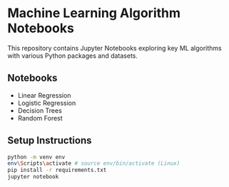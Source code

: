 # Machine Learning Algorithm Notebooks

This repository contains Jupyter Notebooks exploring key ML algorithms with various Python packages and datasets.

## Notebooks

- Linear Regression
- Logistic Regression
- Decision Trees
- Random Forest

## Setup Instructions 

```bash
python -m venv env
env\Scripts\activate # source env/bin/activate (Linux)
pip install -r requirements.txt
jupyter notebook
